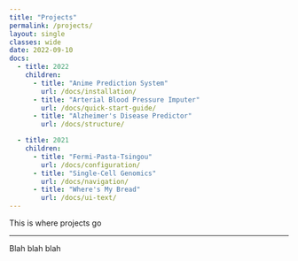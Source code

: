 ```yaml
---
title: "Projects"
permalink: /projects/
layout: single 
classes: wide
date: 2022-09-10
docs:
  - title: 2022
    children:
      - title: "Anime Prediction System"
        url: /docs/installation/
      - title: "Arterial Blood Pressure Imputer"
        url: /docs/quick-start-guide/
      - title: "Alzheimer's Disease Predictor"
        url: /docs/structure/

  - title: 2021
    children:
      - title: "Fermi-Pasta-Tsingou"
        url: /docs/configuration/
      - title: "Single-Cell Genomics"
        url: /docs/navigation/
      - title: "Where's My Bread"
        url: /docs/ui-text/
---
```


This is where projects go

---

Blah blah blah
